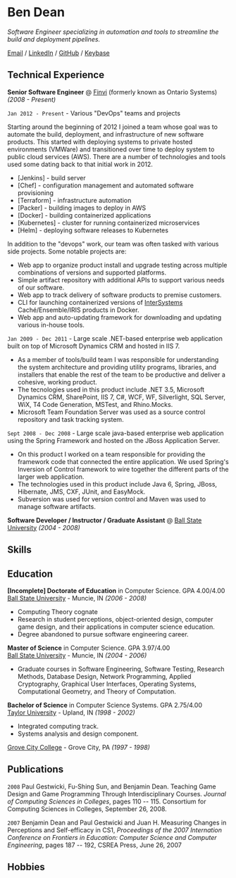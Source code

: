# Ben Dean

_Software Engineer specializing in automation and tools to streamline the build and deployment pipelines._

[Email] / [LinkedIn] / [GitHub] / [Keybase]

## Technical Experience

**Senior Software Engineer** @ [Finvi] (formerly known as Ontario Systems) _(2008 - Present)_

`Jan 2012 - Present` - Various "DevOps" teams and projects

Starting around the beginning of 2012 I joined a team whose goal was to automate the build, deployment, and infrastructure of new software products.
This started with deploying systems to private hosted environments (VMWare) and transitioned over time to deploy system to public cloud services (AWS).
There are a number of technologies and tools used some dating back to that initial work in 2012.

- [Jenkins] - build server
- [Chef] - configuration management and automated software provisioning
- [Terraform] - infrastructure automation
- [Packer] - building images to deploy in AWS
- [Docker] - building containerized applications
- [Kubernetes] - cluster for running containerized microservices
- [Helm] - deploying software releases to Kubernetes

In addition to the "devops" work, our team was often tasked with various side projects. Some notable projects are:

- Web app to organize product install and upgrade testing across multiple combinations of versions and supported platforms.
- Simple artifact repository with additional APIs to support various needs of our software.
- Web app to track delivery of software products to premise customers.
- CLI for launching containerized versions of [InterSystems] Caché/Ensemble/IRIS products in Docker.
- Web app and auto-updating framework for downloading and updating various in-house tools.

`Jan 2009 - Dec 2011` - Large scale .NET-based enterprise web application built on top of Microsoft Dynamics CRM and hosted in IIS 7.

- As a member of tools/build team I was responsible for understanding the system architecture and providing utility programs, libraries, and installers that enable the rest of the team to be productive and deliver a cohesive, working product.
- The tecnologies used in this product include .NET 3.5, Microsoft Dynamics CRM, SharePoint, IIS 7, C#, WCF, WF, Silverlight, SQL Server, WiX, T4 Code Generation, MSTest, and Rhino.Mocks.
- Microsoft Team Foundation Server was used as a source control repository and task tracking system.

`Sept 2008 - Dec 2008` - Large scale java-based enterprise web application using the Spring Framework and hosted on the JBoss Application Server.

- On this product I worked on a team responsible for providing the framework code that connected the entire application. We used Spring's Inversion of Control framework to wire together the different parts of the larger web application.
- The technologies used in this product include Java 6, Spring, JBoss, Hibernate, JMS, CXF, JUnit, and EasyMock.
- Subversion was used for version control and Maven was used to manage software artifacts.

**Software Developer / Instructor / Graduate Assistant** @ [Ball State University] _(2004 - 2008)_



## Skills


## Education

**[Incomplete] Doctorate of Education** in Computer Science. GPA 4.00/4.00<br>
[Ball State University] - Muncie, IN _(2006 - 2008)_

- Computing Theory cognate
- Research in student perceptions, object-oriented design, computer game design, and their
  applications in computer science education.
- Degree abandoned to pursue software engineering career.

**Master of Science** in Computer Science. GPA 3.97/4.00<br>
[Ball State University] - Muncie, IN _(2004 - 2006)_

- Graduate courses in Software Engineering, Software Testing, Research Methods, Database Design,
  Network Programming, Applied Cryptography, Graphical User Interfaces, Operating Systems,
  Computational Geometry, and Theory of Computation.

**Bachelor of Science** in Computer Science Systems. GPA 2.75/4.00<br>
[Taylor University] - Upland, IN _(1998 - 2002)_

- Integrated computing track.
- Systems analysis and design component.

[Grove City College] - Grove City, PA _(1997 - 1998)_

## Publications

`2008`
Paul Gestwicki, Fu-Shing Sun, and Benjamin Dean.
Teaching Game Design and Game Programming Through Interdisciplinary Courses.
_Journal of Computing Sciences in Colleges_,
pages 110 -- 115.
Consortium for Computing Sciences in Colleges, September 26, 2008.

`2007`
Benjamin Dean and Paul Gestwicki and Juan H.
Measuring Changes in Perceptions and Self-efficacy in CS1,
_Proceedings of the 2007 Internation Conference on Frontiers in Education: Computer Science and Computer Engineering_,
pages 187 -- 192,
CSREA Press, June 26, 2007

## Hobbies


[Email]: mailto:benthedean@gmail.com
[LinkedIn]: https://linkedin.com/in/ben-dean-511346217
[GitHub]: https://github.com/b-dean
[Keybase]: https://keybase.io/b_dean
[Finvi]: https://finvi.com
[Ball State University]: https://bsu.edu
[Taylor University]: https://tayloru.edu
[Grove City College]: https://gcc.edu
[InterSystems]: https://intersystems.com
